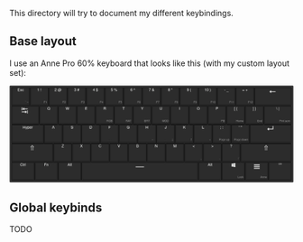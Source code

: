 This directory will try to document my different keybindings.

## Base layout

I use an Anne Pro 60% keyboard that looks like this (with my custom layout set):

![](anne-pro-base.png)

## Global keybinds

TODO
